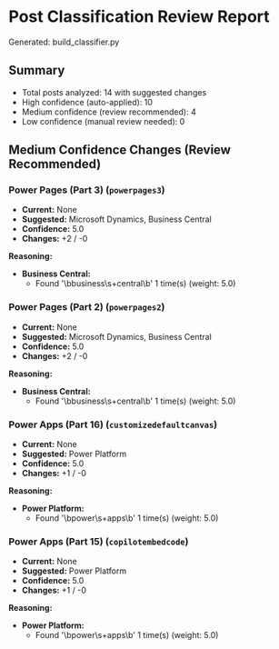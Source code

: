 # Post Classification Review Report
Generated: build_classifier.py

## Summary
- Total posts analyzed: 14 with suggested changes
- High confidence (auto-applied): 10
- Medium confidence (review recommended): 4
- Low confidence (manual review needed): 0

## Medium Confidence Changes (Review Recommended)

### Power Pages (Part 3) (`powerpages3`)
- **Current:** None
- **Suggested:** Microsoft Dynamics, Business Central
- **Confidence:** 5.0
- **Changes:** +2 / -0

**Reasoning:**
- **Business Central:**
  - Found '\bbusiness\s+central\b' 1 time(s) (weight: 5.0)

### Power Pages (Part 2) (`powerpages2`)
- **Current:** None
- **Suggested:** Microsoft Dynamics, Business Central
- **Confidence:** 5.0
- **Changes:** +2 / -0

**Reasoning:**
- **Business Central:**
  - Found '\bbusiness\s+central\b' 1 time(s) (weight: 5.0)

### Power Apps (Part 16) (`customizedefaultcanvas`)
- **Current:** None
- **Suggested:** Power Platform
- **Confidence:** 5.0
- **Changes:** +1 / -0

**Reasoning:**
- **Power Platform:**
  - Found '\bpower\s+apps\b' 1 time(s) (weight: 5.0)

### Power Apps (Part 15) (`copilotembedcode`)
- **Current:** None
- **Suggested:** Power Platform
- **Confidence:** 5.0
- **Changes:** +1 / -0

**Reasoning:**
- **Power Platform:**
  - Found '\bpower\s+apps\b' 1 time(s) (weight: 5.0)
